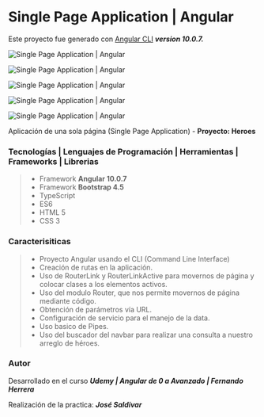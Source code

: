 # Single Page Application | Angular

Este proyecto fue generado con [Angular CLI](https://github.com/angular/angular-cli) _**version 10.0.7.**_

![Single Page Application | Angular](https://res.cloudinary.com/dlbfrbl8h/image/upload/v1602045925/GitHub/spa-angular_1_z3wmhq.png "Single Page Application | Angular")

![Single Page Application | Angular](https://res.cloudinary.com/dlbfrbl8h/image/upload/v1602045926/GitHub/spa-angular_2_gaisue.png "Single Page Application | Angular")

![Single Page Application | Angular](https://res.cloudinary.com/dlbfrbl8h/image/upload/v1602045926/GitHub/spa-angular_3_pigaht.png "Single Page Application | Angular")

![Single Page Application | Angular](https://res.cloudinary.com/dlbfrbl8h/image/upload/v1602045926/GitHub/spa-angular_4_nito16.png "Single Page Application | Angular")

![Single Page Application | Angular](https://res.cloudinary.com/dlbfrbl8h/image/upload/v1602045925/GitHub/spa-angular_5_hj7jkt.png "Single Page Application | Angular")

Aplicación de una sola página (Single Page Application) - **Proyecto: Heroes**

### **Tecnologías | Lenguajes de Programación | Herramientas | Frameworks | Librerias**

> -   Framework **Angular 10.0.7**
> -   Framework **Bootstrap 4.5**
> -   TypeScript
> -   ES6
> -   HTML 5
> -   CSS 3

### **Caracterisiticas**

> -   Proyecto Angular usando el CLI (Command Line Interface)
> -   Creación de rutas en la aplicación.
> -   Uso de RouterLink y RouterLinkActive para movernos de página y colocar clases a los elementos activos.
> -   Uso del modulo Router, que nos permite movernos de página mediante código.
> -   Obtención de parámetros vía URL.
> -   Configuración de servicio para el manejo de la data.
> -   Uso basico de Pipes.
> -   Uso del buscador del navbar para realizar una consulta a nuestro arreglo de héroes.

### Autor

Desarrollado en el curso _**Udemy | Angular de 0 a Avanzado | Fernando Herrera**_

Realización de la practica: _**José Saldivar**_
